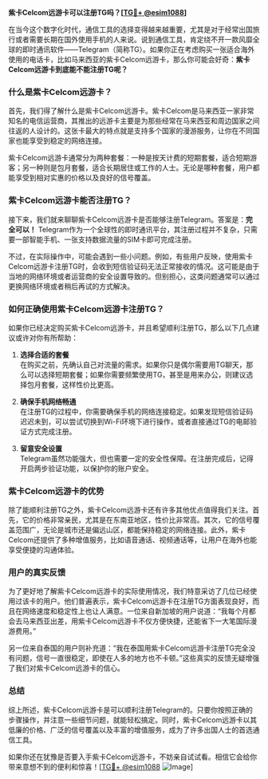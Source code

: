 **紫卡Celcom远游卡可以注册TG吗？[[TG💪+ @esim1088](https://t.me/s/esim1088)]**

在当今这个数字化时代，通信工具的选择变得越来越重要，尤其是对于经常出国旅行或者需要长期在国外使用手机的人来说。说到通信工具，肯定绕不开一款风靡全球的即时通讯软件——Telegram（简称TG）。如果你正在考虑购买一张适合海外使用的电话卡，比如马来西亚的紫卡Celcom远游卡，那么你可能会好奇：**紫卡Celcom远游卡到底能不能注册TG呢？**

### 什么是紫卡Celcom远游卡？

首先，我们得了解什么是紫卡Celcom远游卡。紫卡Celcom是马来西亚一家非常知名的电信运营商，其推出的远游卡主要是为那些经常在马来西亚和周边国家之间往返的人设计的。这张卡最大的特点就是支持多个国家的漫游服务，让你在不同国家也能享受到稳定的网络连接。

紫卡Celcom远游卡通常分为两种套餐：一种是按天计费的短期套餐，适合短期游客；另一种则是包月套餐，适合长期居住或工作的人士。无论是哪种套餐，用户都能享受到相对实惠的价格以及良好的信号覆盖。

### 紫卡Celcom远游卡能否注册TG？

接下来，我们就来聊聊紫卡Celcom远游卡是否能够注册Telegram。答案是：**完全可以！** Telegram作为一个全球性的即时通讯平台，其注册过程并不复杂，只需要一部智能手机、一张支持数据流量的SIM卡即可完成注册。

不过，在实际操作中，可能会遇到一些小问题。例如，有些用户反映，使用紫卡Celcom远游卡注册TG时，会收到短信验证码无法正常接收的情况。这可能是由于当地的网络环境或者运营商的安全设置导致的。但别担心，这类问题通常可以通过更换网络环境或者稍后再试的方式解决。

### 如何正确使用紫卡Celcom远游卡注册TG？

如果你已经决定购买紫卡Celcom远游卡，并且希望顺利注册TG，那么以下几点建议或许对你有所帮助：

1. **选择合适的套餐**  
   在购买之前，先确认自己对流量的需求。如果你只是偶尔需要用TG聊天，那么可以选择短期套餐；如果你需要频繁使用TG，甚至是用来办公，则建议选择包月套餐，这样性价比更高。

2. **确保手机网络畅通**  
   在注册TG的过程中，你需要确保手机的网络连接稳定。如果发现短信验证码迟迟未到，可以尝试切换到Wi-Fi环境下进行操作，或者直接通过TG的电邮验证方式完成注册。

3. **留意安全设置**  
   Telegram虽然功能强大，但也需要一定的安全性保障。在注册完成后，记得开启两步验证功能，以保护你的账户安全。

### 紫卡Celcom远游卡的优势

除了能顺利注册TG之外，紫卡Celcom远游卡还有许多其他优点值得我们关注。首先，它的价格非常亲民，尤其是在东南亚地区，性价比非常高。其次，它的信号覆盖范围广，无论是城市还是偏远山区，都能保持稳定的网络连接。此外，紫卡Celcom还提供了多种增值服务，比如语音通话、视频通话等，让用户在海外也能享受便捷的沟通体验。

### 用户的真实反馈

为了更好地了解紫卡Celcom远游卡的实际使用情况，我们特意采访了几位已经使用过该卡的用户。他们普遍表示，紫卡Celcom远游卡在注册TG方面表现良好，而且在网络速度和稳定性上也让人满意。一位来自新加坡的用户说道：“我每个月都会去马来西亚出差，用紫卡Celcom远游卡不仅方便快捷，还能省下一大笔国际漫游费用。”

另一位来自泰国的用户则补充道：“我在泰国用紫卡Celcom远游卡注册TG完全没有问题，信号一直很稳定，即使在人多的地方也不卡顿。”这些真实的反馈无疑增强了我们对紫卡Celcom远游卡的信心。

### 总结

综上所述，紫卡Celcom远游卡是可以顺利注册Telegram的。只要你按照正确的步骤操作，并注意一些细节问题，就能轻松搞定。同时，紫卡Celcom远游卡以其低廉的价格、广泛的信号覆盖以及丰富的增值服务，成为了许多出国人士的首选通信工具。

如果你还在犹豫是否要入手紫卡Celcom远游卡，不妨亲自试试看。相信它会给你带来意想不到的便利和惊喜！[[TG💪+ @esim1088](https://t.me/s/esim1088) ![Image](https://i.postimg.cc/4NQfJmqS/Snipaste-2025-05-13-00-14-12.png)]